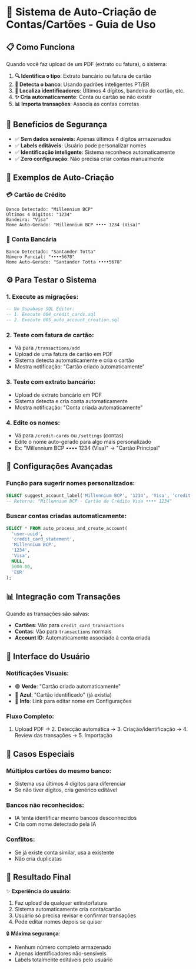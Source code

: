 # 🎯 Sistema de Auto-Criação de Contas/Cartões - Guia de Uso

## 📋 **Como Funciona**

Quando você faz upload de um PDF (extrato ou fatura), o sistema:

1. **🔍 Identifica o tipo**: Extrato bancário ou fatura de cartão
2. **🏦 Detecta o banco**: Usando padrões inteligentes PT/BR
3. **🎯 Localiza identificadores**: Últimos 4 dígitos, bandeira do cartão, etc.
4. **✨ Cria automaticamente**: Conta ou cartão se não existir
5. **📊 Importa transações**: Associa às contas corretas

## 🚀 **Benefícios de Segurança**

- ✅ **Sem dados sensíveis**: Apenas últimos 4 dígitos armazenados
- ✅ **Labels editáveis**: Usuário pode personalizar nomes
- ✅ **Identificação inteligente**: Sistema reconhece automaticamente
- ✅ **Zero configuração**: Não precisa criar contas manualmente

## 📝 **Exemplos de Auto-Criação**

### 💳 **Cartão de Crédito**
```
Banco Detectado: "Millennium BCP"
Últimos 4 Dígitos: "1234"
Bandeira: "Visa"
Nome Auto-Gerado: "Millennium BCP •••• 1234 (Visa)"
```

### 🏦 **Conta Bancária**
```
Banco Detectado: "Santander Totta"
Número Parcial: "••••5678"
Nome Auto-Gerado: "Santander Totta ••••5678"
```

## ⚙️ **Para Testar o Sistema**

### 1. **Execute as migrações**:
```sql
-- No Supabase SQL Editor:
-- 1. Execute 004_credit_cards.sql
-- 2. Execute 005_auto_account_creation.sql
```

### 2. **Teste com fatura de cartão**:
- Vá para `/transactions/add`
- Upload de uma fatura de cartão em PDF
- Sistema detecta automaticamente e cria o cartão
- Mostra notificação: "Cartão criado automaticamente"

### 3. **Teste com extrato bancário**:
- Upload de extrato bancário em PDF
- Sistema detecta e cria conta automaticamente
- Mostra notificação: "Conta criada automaticamente"

### 4. **Edite os nomes**:
- Vá para `/credit-cards` ou `/settings` (contas)
- Edite o nome auto-gerado para algo mais personalizado
- Ex: "Millennium BCP •••• 1234 (Visa)" → "Cartão Principal"

## 🔧 **Configurações Avançadas**

### **Função para sugerir nomes personalizados**:
```sql
SELECT suggest_account_label('Millennium BCP', '1234', 'Visa', 'credit');
-- Retorna: "Millennium BCP - Cartão de Crédito Visa •••• 1234"
```

### **Buscar contas criadas automaticamente**:
```sql
SELECT * FROM auto_process_and_create_account(
  'user-uuid', 
  'credit_card_statement', 
  'Millennium BCP', 
  '1234', 
  'Visa', 
  NULL, 
  5000.00, 
  'EUR'
);
```

## 📊 **Integração com Transações**

Quando as transações são salvas:
- **Cartões**: Vão para `credit_card_transactions`
- **Contas**: Vão para `transactions` normais
- **Account ID**: Automaticamente associado à conta criada

## 🎨 **Interface do Usuário**

### **Notificações Visuais**:
- 🟢 **Verde**: "Cartão criado automaticamente"
- 🔵 **Azul**: "Cartão identificado" (já existia)
- 📝 **Info**: Link para editar nome em Configurações

### **Fluxo Completo**:
1. Upload PDF → 2. Detecção automática → 3. Criação/identificação → 4. Review das transações → 5. Importação

## 🚨 **Casos Especiais**

### **Múltiplos cartões do mesmo banco**:
- Sistema usa últimos 4 dígitos para diferenciar
- Se não tiver dígitos, cria genérico editável

### **Bancos não reconhecidos**:
- IA tenta identificar mesmo bancos desconhecidos
- Cria com nome detectado pela IA

### **Conflitos**:
- Se já existe conta similar, usa a existente
- Não cria duplicatas

## 🎯 **Resultado Final**

✨ **Experiência do usuário**:
1. Faz upload de qualquer extrato/fatura
2. Sistema automaticamente cria conta/cartão
3. Usuário só precisa revisar e confirmar transações
4. Pode editar nomes depois se quiser

🔒 **Máxima segurança**:
- Nenhum número completo armazenado
- Apenas identificadores não-sensíveis
- Labels totalmente editáveis pelo usuário
